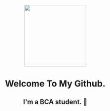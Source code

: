 <div align="center">
    <img height="200" src=""F:\Drive\deface image\png logo\logo .png"" />
</div>

<h1 align="center">Welcome To My Github.</h1>

###

<h2 align="center">I'm a BCA student. 💂</h2>

